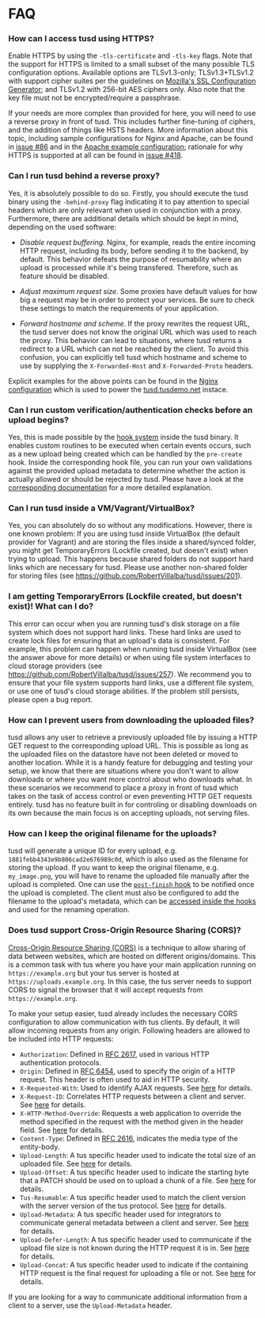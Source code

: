 # FAQ

### How can I access tusd using HTTPS?

Enable HTTPS by using the `-tls-certificate` and `-tls-key` flags. Note that the support for HTTPS is limited to a small subset of the many possible TLS configuration options. Available options are TLSv1.3-only; TLSv1.3+TLSv1.2 with support cipher suites per the guidelines on [Mozilla's SSL Configuration Generator](https://ssl-config.mozilla.org/#server=go&version=1.14.4&config=intermediate&guideline=5.6); and TLSv1.2 with 256-bit AES ciphers only. Also note that the key file must not be encrypted/require a passphrase.

If your needs are more complex than provided for here, you will need to use a reverse proxy in front of tusd. This includes further fine-tuning of ciphers, and the addition of things like HSTS headers. More information about this topic, including sample configurations for Nginx and Apache, can be found in [issue #86](https://github.com/RobertVillalba/tusd/issues/86#issuecomment-269569077) and in the [Apache example configuration](/examples/apache2.conf); rationale for why HTTPS is supported at all can be found in [issue #418](https://github.com/RobertVillalba/tusd/issues/418).

### Can I run tusd behind a reverse proxy?

Yes, it is absolutely possible to do so. Firstly, you should execute the tusd binary using the `-behind-proxy` flag indicating it to pay attention to special headers which are only relevant when used in conjunction with a proxy. Furthermore, there are additional details which should be kept in mind, depending on the used software:

- *Disable request buffering.* Nginx, for example, reads the entire incoming HTTP request, including its body, before sending it to the backend, by default. This behavior defeats the purpose of resumability where an upload is processed while it's being transfered. Therefore, such as feature should be disabled.

- *Adjust maximum request size.* Some proxies have default values for how big a request may be in order to protect your services. Be sure to check these settings to match the requirements of your application.

- *Forward hostname and scheme.* If the proxy rewrites the request URL, the tusd server does not know the original URL which was used to reach the proxy. This behavior can lead to situations, where tusd returns a redirect to a URL which can not be reached by the client. To avoid this confusion, you can explicitly tell tusd which hostname and scheme to use by supplying the `X-Forwarded-Host` and `X-Forwarded-Proto` headers.

Explicit examples for the above points can be found in the [Nginx configuration](/examples/nginx.conf) which is used to power the [tusd.tusdemo.net](https://tusd.tusdemo.net) instace.

### Can I run custom verification/authentication checks before an upload begins?

Yes, this is made possible by the [hook system](/docs/hooks.md) inside the tusd binary. It enables custom routines to be executed when certain events occurs, such as a new upload being created which can be handled by the `pre-create` hook. Inside the corresponding hook file, you can run your own validations against the provided upload metadata to determine whether the action is actually allowed or should be rejected by tusd. Please have a look at the [corresponding documentation](/docs/hooks.md#pre-create) for a more detailed explanation.

### Can I run tusd inside a VM/Vagrant/VirtualBox?

Yes, you can absolutely do so without any modifications. However, there is one known problem: If you are using tusd inside VirtualBox (the default provider for Vagrant) and are storing the files inside a shared/synced folder, you might get TemporaryErrors (Lockfile created, but doesn't exist) when trying to upload. This happens because shared folders do not support hard links which are necessary for tusd. Please use another non-shared folder for storing files (see https://github.com/RobertVillalba/tusd/issues/201).

### I am getting TemporaryErrors (Lockfile created, but doesn't exist)! What can I do?

This error can occur when you are running tusd's disk storage on a file system which does not support hard links. These hard links are used to create lock files for ensuring that an upload's data is consistent. For example, this problem can happen when running tusd inside VirtualBox (see the answer above for more details) or when using file system interfaces to cloud storage providers (see https://github.com/RobertVillalba/tusd/issues/257). We recommend you to ensure that your file system supports hard links, use a different file system, or use one of tusd's cloud storage abilities. If the problem still persists, please open a bug report.

### How can I prevent users from downloading the uploaded files?

tusd allows any user to retrieve a previously uploaded file by issuing a HTTP GET request to the corresponding upload URL. This is possible as long as the uploaded files on the datastore have not been deleted or moved to another location. While it is a handy feature for debugging and testing your setup, we know that there are situations where you don't want to allow downloads or where you want more control about who downloads what. In these scenarios we recommend to place a proxy in front of tusd which takes on the task of access control or even preventing HTTP GET requests entirely. tusd has no feature built in for controling or disabling downloads on its own because the main focus is on accepting uploads, not serving files.

### How can I keep the original filename for the uploads?

tusd will generate a unique ID for every upload, e.g. `1881febb4343e9b806cad2e676989c0d`, which is also used as the filename for storing the upload. If you want to keep the original filename, e.g. `my_image.png`, you will have to rename the uploaded file manually after the upload is completed. One can use the [`post-finish` hook](https://github.com/RobertVillalba/tusd/blob/master/docs/hooks.md#post-finish) to be notified once the upload is completed. The client must also be configured to add the filename to the upload's metadata, which can be [accessed inside the hooks](https://github.com/RobertVillalba/tusd/blob/master/docs/hooks.md#the-hooks-environment) and used for the renaming operation.

### Does tusd support Cross-Origin Resource Sharing (CORS)?

[Cross-Origin Resource Sharing (CORS)](https://developer.mozilla.org/en-US/docs/Web/HTTP/CORS) is a technique to allow sharing of data between websites, which are hosted on different origins/domains. This is a common task with tus where you have your main application running on `https://example.org` but your tus server is hosted at `https://uploads.example.org`. In this case, the tus server needs to support CORS to signal the browser that it will accept requests from `https://example.org`.

To make your setup easier, tusd already includes the necessary CORS configuration to allow communication with tus clients. By default, it will allow incoming requests from any origin. Following headers are allowed to be included into HTTP requests:

 * `Authorization`: Defined in [RFC 2617](https://tools.ietf.org/html/rfc2617#section-2), used in various HTTP authentication protocols.
 * `Origin`: Defined in [RFC 6454](https://tools.ietf.org/html/rfc6454), used to specify the origin of a HTTP request. This header is often used to aid in HTTP security.
 * `X-Requested-With`: Used to identify AJAX requests. See [here](https://en.wikipedia.org/wiki/List_of_HTTP_header_fields) for details.
 * `X-Request-ID`: Correlates HTTP requests between a client and server. See [here](https://en.wikipedia.org/wiki/List_of_HTTP_header_fields) for details.
 * `X-HTTP-Method-Override`: Requests a web application to override the method specified in the request with the method given in the header field. See [here](https://en.wikipedia.org/wiki/List_of_HTTP_header_fields) for details.
 * `Content-Type`: Defined in [RFC 2616](https://tools.ietf.org/html/rfc2616#section-14.17), indicates the media type of the entity-body.
 * `Upload-Length`: A tus specific header used to indicate the total size of an uploaded file. See [here](https://tus.io/protocols/resumable-upload.html#upload-length) for details.
 * `Upload-Offset`: A tus specific header used to indicate the starting byte that a PATCH should be used on to upload a chunk of a file. See [here](https://tus.io/protocols/resumable-upload.html#upload-offset) for details.
 * `Tus-Resumable`: A tus specific header used to match the client version with the server version of the tus protocol. See [here](https://tus.io/protocols/resumable-upload.html#tus-resumable) for details.
 * `Upload-Metadata`: A tus specific header used for integrators to communicate general metadata between a client and server. See [here](https://tus.io/protocols/resumable-upload.html#upload-metadata) for details.
 * `Upload-Defer-Length`: A tus specific header used to communicate if the upload file size is not known during the HTTP request it is in. See [here](https://tus.io/protocols/resumable-upload.html#upload-defer-length) for details.
 * `Upload-Concat`: A tus specific header used to indicate if the containing HTTP request is the final request for uploading a file or not. See [here](https://tus.io/protocols/resumable-upload.html#upload-concat) for details.

If you are looking for a way to communicate additional information from a client to a server, use the `Upload-Metadata` header.
